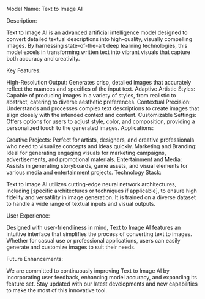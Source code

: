 Model Name: Text to Image AI

Description:

Text to Image AI is an advanced artificial intelligence model designed to convert detailed textual descriptions into high-quality, visually compelling images. By harnessing state-of-the-art deep learning technologies, this model excels in transforming written text into vibrant visuals that capture both accuracy and creativity.

Key Features:

High-Resolution Output: Generates crisp, detailed images that accurately reflect the nuances and specifics of the input text.
Adaptive Artistic Styles: Capable of producing images in a variety of styles, from realistic to abstract, catering to diverse aesthetic preferences.
Contextual Precision: Understands and processes complex text descriptions to create images that align closely with the intended context and content.
Customizable Settings: Offers options for users to adjust style, color, and composition, providing a personalized touch to the generated images.
Applications:

Creative Projects: Perfect for artists, designers, and creative professionals who need to visualize concepts and ideas quickly.
Marketing and Branding: Ideal for generating engaging visuals for marketing campaigns, advertisements, and promotional materials.
Entertainment and Media: Assists in generating storyboards, game assets, and visual elements for various media and entertainment projects.
Technology Stack:

Text to Image AI utilizes cutting-edge neural network architectures, including [specific architectures or techniques if applicable], to ensure high fidelity and versatility in image generation. It is trained on a diverse dataset to handle a wide range of textual inputs and visual outputs.

User Experience:

Designed with user-friendliness in mind, Text to Image AI features an intuitive interface that simplifies the process of converting text to images. Whether for casual use or professional applications, users can easily generate and customize images to suit their needs.

Future Enhancements:

We are committed to continuously improving Text to Image AI by incorporating user feedback, enhancing model accuracy, and expanding its feature set. Stay updated with our latest developments and new capabilities to make the most of this innovative tool.

